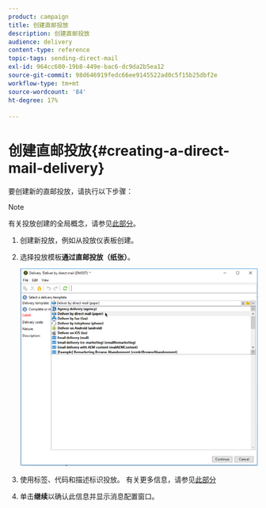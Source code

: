```yaml
---
product: campaign
title: 创建直邮投放
description: 创建直邮投放
audience: delivery
content-type: reference
topic-tags: sending-direct-mail
exl-id: 964cc600-19b8-449e-bac6-dc9da2b5ea12
source-git-commit: 98d646919fedc66ee9145522ad0c5f15b25dbf2e
workflow-type: tm+mt
source-wordcount: '84'
ht-degree: 17%

---
```


# 创建直邮投放{#creating-a-direct-mail-delivery}

要创建新的直邮投放，请执行以下步骤：

>[!NOTE]
>
>有关投放创建的全局概念，请参见[此部分](../../delivery/using/steps-about-delivery-creation-steps.md)。

1. 创建新投放，例如从投放仪表板创建。
1. 选择投放模板&#x200B;**通过直邮投放（纸张）**。

   ![](assets/direct_mail.png)

1. 使用标签、代码和描述标识投放。 有关更多信息，请参见[此部分](../../delivery/using/steps-create-and-identify-the-delivery.md#identifying-the-delivery)
1. 单击&#x200B;**继续**&#x200B;以确认此信息并显示消息配置窗口。
